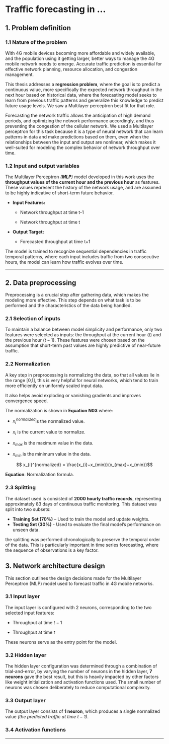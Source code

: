 # Traffic forecasting in ...

## 1. Problem definition

### 1.1 Nature of the problem

With 4G mobile devices becoming more affordable and widely available, and the population using it getting larger, better ways to manage the 4G mobile network needs to emerge. Accurate traffic prediction is essential for effective network planning, resource allocation, and congestion management.

This thesis addresses a **regression problem**, where the goal is to predict a continuous value, more specifically the expected network throughput in the next hour based on historical data, where the forecasting model seeks to learn from previous traffic patterns and generalize this knowledge to predict future usage levels. We saw a Multilayer perceptron best fit for that role.

Forecasting the network traffic allows the anticipation of high demand periods, and optimizing the network performance accordingly, and thus preventing the congestion of the cellular network. We used a Multilayer perceptron for this task because it is a type of neural network that can learn patterns in data and make predictions based on them, even when the relationships between the input and output are nonlinear, which makes it well-suited for modeling the complex behavior of network throughput over time.

### 1.2 Input and output variables

The Multilayer Perceptron *(**MLP**)* model developed in this work uses the **throughput values of the current hour and the previous hour** as features. These values represent the history of the network usage, and are assumed to be highly indicative of short-term future behavior.

- **Input Features:**
  
  - Network throughput at time t-1
  
  - Network throughput at time t

- **Output Target:**
  
  - Forecasted throughput at time t+1

The model is trained to recognize sequential dependencies in traffic temporal patterns, where each input includes traffic from two consecutive hours, the model can learn how traffic evolves over time.

---

## 2. Data preprocessing

Preprocessing is a crucial step after gathering data, which makes the modeling more effective. This step depends on what task is to be performed and the characteristics of the data being handled.

### 2.1 Selection of inputs

To maintain a balance between  model simplicity and performance, only two features were selected as inputs: the throughput at the current hour $(t)$ and the previous hour $(t-1)$. These features were chosen based on the assumption that short-term past values are highly predictive of near-future traffic.

### 2.2 Normalization

A key step in preprocessing is normalizing the data, so that all values lie in the range [0,1], this is very helpful for neural networks, which tend to train more efficiently on uniformly scaled input data.

It also helps avoid exploding or vanishing gradients and improves convergence speed.

The normalization is shown in **Equation N03** where:

- $x_{i}^{normalized}$​ is the normalized value.

- $x_{i}$ is the current value to normalize.

- $x_{max}$ is the maximum value in the data.

- $x_{min}$ is the minimum value in the data.

$$
x_{i}^{normalized}​ = \frac{​x_{i}​−x_{min}}{x_{max}​−x_{min}}​​
$$

**Equation**: Normalization formula.

### 2.3 Splitting

The dataset used is consisted of **2000 hourly traffic records**, representing approximately 83 days of continuous traffic monitoring. This dataset was split into two subsets:

- **Training Set (70%)** – Used to train the model and update weights.
- **Testing Set (30%)** - Used to evaluate the final model’s performance on unseen data.

the splitting was performed chronologically to preserve the temporal order of the data. This is particularly important in time series forecasting, where the sequence of observations is a key factor.

## 3. Network architecture design

This section outlines the design decisions made for the Multilayer Perceptron (MLP) model used to forecast traffic in 4G mobile networks.

### 3.1 Input layer

The input layer is configured with 2 neurons, corresponding to the two selected input features:

- Throughput at time $t-1$

- Throughput at time $t$

These neurons serve as the entry point for the model.

### 3.2 Hidden layer

The hidden layer configuration was determined through a combination of trial-and-error, by varying the number of neurons in the hidden layer, **7 neurons** gave the best result, but this is heavily impacted by other factors like weight initialization and activation functions used. The small number of neurons was chosen deliberately to reduce computational complexity.

### 3.3 Output layer

The output layer consists of **1 neuron**, which produces a single normalized value *(the predicted traffic at time $t-1$)*.

### 3.4 Activation functions

---
